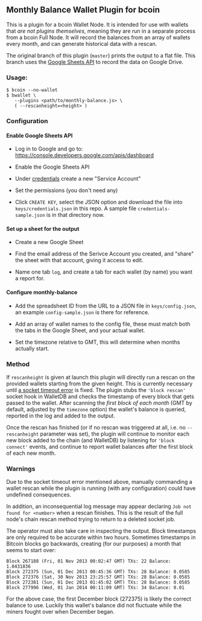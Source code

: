 ## Monthly Balance Wallet Plugin for bcoin

This is a plugin for a bcoin Wallet Node. It is intended for use with wallets
that _are not plugins themselves_, meaning they are run in a separate process
from a bcoin Full Node. It will record the balances from an array of wallets every
month, and can generate historical data with a rescan.

The original branch of this plugin (`master`) prints the output to a flat file.
This branch uses the
[Google Sheets API](https://developers.google.com/sheets/api/guides/concepts)
to record the data on Google Drive.

### Usage:

```
$ bcoin --no-wallet
$ bwallet \
   --plugins <path/to/monthly-balance.js> \
   ( --rescanheight=<height> )
```

### Configuration

#### Enable Google Sheets API

- Log in to Google and go to: https://console.developers.google.com/apis/dashboard

- Enable the Google Sheets API

- Under
[credentials](https://console.developers.google.com/apis/api/sheets.googleapis.com/credentials)
create a new "Service Account"

- Set the permissions (you don't need any)

- Click `CREATE KEY`, select the JSON option and download the file into `keys/credentials.json`
in this repo. A sample file `credentials-sample.json` is in that directory now.


#### Set up a sheet for the output

- Create a new Google Sheet

- Find the email address of the Serivce Account you created, and "share" the
sheet with that account, giving it access to edit.

- Name one tab `log`, and create a tab for each wallet (by name) you want a report for.


#### Configure monthly-balance

- Add the spreadsheet ID from the URL to a JSON file in `keys/config.json`, an example
`config-sample.json` is there for reference.

- Add an array of wallet names to the config file, these must match both the
tabs in the Google Sheet, and your actual wallet.

- Set the timezone relative to GMT, this will determine when months actually start.



### Method

If `rescanheight` is given at launch this plugin will directly run a rescan on
the provided wallets starting from the given height. This is currently necessary until
[a socket timeout error](https://github.com/bcoin-org/bcoin/issues/842)
is fixed. The plugin stubs the `'block rescan'` socket hook in WalletDB and
checks the timestamp of every block that gets passed to the wallet. After
scanning the _first block of each month_ (GMT by default, adjusted by the
`timezone` option) the wallet's balance is queried, reported in
the log and added to the output.

Once the rescan has finished (or if no rescan was triggered at all, i.e. no
`--rescanheight` parameter was set), the plugin will continue to monitor each
new block added to the chain (and WalletDB) by listening for `'block connect'`
events, and continue to report wallet balances after the first block of each new
month.

### Warnings

Due to the socket timeout error mentioned above, manually commanding a wallet
rescan while the plugin is running (with any configuration) could have undefined
consequences.

In addition, an inconsequential log message may appear declaring
`Job not found for <number>` when a rescan finishes. This is the result of the
full node's chain rescan method trying to return to a deleted socket job.

The operator must also take care in inspecting the output. Block timestamps are
only required to be accurate within two hours. Sometimes timestamps
in Bitcoin blocks go backwards, creating (for our purposes) a month that seems
to start over:

```
Block 267188 (Fri, 01 Nov 2013 00:02:47 GMT) TXs: 22 Balance: 1.0431836
Block 272375 (Sun, 01 Dec 2013 00:45:36 GMT) TXs: 28 Balance: 0.0585
Block 272376 (Sat, 30 Nov 2013 23:25:57 GMT) TXs: 28 Balance: 0.0585
Block 272381 (Sun, 01 Dec 2013 01:45:02 GMT) TXs: 28 Balance: 0.0585
Block 277996 (Wed, 01 Jan 2014 00:11:09 GMT) TXs: 34 Balance: 0.01
```

For the above case, the first December block (272375) is likely the correct
balance to use. Luckily this wallet's balance did not fluctuate while the miners
fought over when December began.
